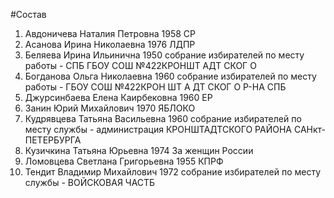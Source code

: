 #Состав
1. Авдоничева Наталия Петровна 1958 СР
2. Асанова Ирина Николаевна 1976 ЛДПР
3. Беляева Ирина Ильинична 1950 собрание избирателей по месту работы - СПБ ГБОУ СОШ №422КРОНШТ АДТ СКОГ О
4. Богданова Ольга Николаевна 1960 собрание избирателей по месту работы - ГБОУ СОШ №422КРОН ШТ А ДТ СКОГ О Р-НА СПБ
5. Джурсинбаева Елена Каирбековна 1960 ЕР
6. Занин Юрий Михайлович 1970 ЯБЛОКО
7. Кудрявцева Татьяна Васильевна 1960 собрание избирателей по месту службы - администрация КРОНШТАДТСКОГО РАЙОНА САНкт-ПЕТЕРБУРГА
8. Кузичкина Татьяна Юрьевна 1974 За женщин России
9. Ломовцева Светлана Григорьевна 1955 КПРФ
10. Тендит Владимир Михайлович 1972 собрание избирателей по месту службы - ВОЙСКОВАЯ ЧАСТБ
